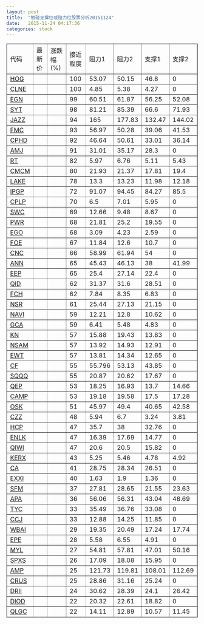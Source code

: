 ```yaml
---
layout: post
title:  "触碰支撑位或阻力位股票分析20151124"
date:   2015-11-24 04:17:36
categories: stock
---
```

<script type="text/javascript">
var stockList = []
stockList.push('gb_hog');
stockList.push('gb_clne');
stockList.push('gb_egn');
stockList.push('gb_syt');
stockList.push('gb_jazz');
stockList.push('gb_fmc');
stockList.push('gb_cphd');
stockList.push('gb_amj');
stockList.push('gb_rt');
stockList.push('gb_cmcm');
stockList.push('gb_lake');
stockList.push('gb_ipgp');
stockList.push('gb_cplp');
stockList.push('gb_swc');
stockList.push('gb_pwr');
stockList.push('gb_ego');
stockList.push('gb_foe');
stockList.push('gb_cnc');
stockList.push('gb_ann');
stockList.push('gb_eep');
stockList.push('gb_qid');
stockList.push('gb_fch');
stockList.push('gb_nsr');
stockList.push('gb_navi');
stockList.push('gb_gca');
stockList.push('gb_kn');
stockList.push('gb_nsam');
stockList.push('gb_ewt');
stockList.push('gb_cf');
stockList.push('gb_sqqq');
stockList.push('gb_qep');
stockList.push('gb_camp');
stockList.push('gb_osk');
stockList.push('gb_czz');
stockList.push('gb_hcp');
stockList.push('gb_enlk');
stockList.push('gb_qiwi');
stockList.push('gb_kerx');
stockList.push('gb_ca');
stockList.push('gb_exxi');
stockList.push('gb_sfm');
stockList.push('gb_apa');
stockList.push('gb_tyc');
stockList.push('gb_ccj');
stockList.push('gb_wbai');
stockList.push('gb_epe');
stockList.push('gb_myl');
stockList.push('gb_spxs');
stockList.push('gb_amp');
stockList.push('gb_crus');
stockList.push('gb_drii');
stockList.push('gb_diod');
stockList.push('gb_qlgc');
</script>
<table border="1">
 <tr>
 <td>代码</td>
 <td>最新价</td>
 <td>涨跌幅(%)</td>
 <td>接近程度</td>
 <td>阻力1</td>
 <td>阻力2</td>
 <td>支撑1</td>
 <td>支撑2</td>
</tr>
  <tr id="hog" class="red">
  <td><a href="http://stock.finance.sina.com.cn/usstock/quotes/HOG.html" target="_blank">HOG</a></td><td></td><td></td><td>100</td><td>53.07</td><td>50.15</td><td>46.8</td><td>0</td></tr>
  <tr id="clne" class="red">
  <td><a href="http://stock.finance.sina.com.cn/usstock/quotes/CLNE.html" target="_blank">CLNE</a></td><td></td><td></td><td>100</td><td>4.85</td><td>5.38</td><td>4.27</td><td>0</td></tr>
  <tr id="egn" class="green">
  <td><a href="http://stock.finance.sina.com.cn/usstock/quotes/EGN.html" target="_blank">EGN</a></td><td></td><td></td><td>99</td><td>60.51</td><td>61.87</td><td>56.25</td><td>52.08</td></tr>
  <tr id="syt" class="green">
  <td><a href="http://stock.finance.sina.com.cn/usstock/quotes/SYT.html" target="_blank">SYT</a></td><td></td><td></td><td>98</td><td>81.21</td><td>85.39</td><td>66.6</td><td>71.93</td></tr>
  <tr id="jazz" class="green">
  <td><a href="http://stock.finance.sina.com.cn/usstock/quotes/JAZZ.html" target="_blank">JAZZ</a></td><td></td><td></td><td>94</td><td>165</td><td>177.83</td><td>132.47</td><td>144.02</td></tr>
  <tr id="fmc" class="green">
  <td><a href="http://stock.finance.sina.com.cn/usstock/quotes/FMC.html" target="_blank">FMC</a></td><td></td><td></td><td>93</td><td>56.97</td><td>50.28</td><td>39.06</td><td>41.53</td></tr>
  <tr id="cphd" class="green">
  <td><a href="http://stock.finance.sina.com.cn/usstock/quotes/CPHD.html" target="_blank">CPHD</a></td><td></td><td></td><td>92</td><td>46.64</td><td>50.61</td><td>33.01</td><td>36.14</td></tr>
  <tr id="amj" class="red">
  <td><a href="http://stock.finance.sina.com.cn/usstock/quotes/AMJ.html" target="_blank">AMJ</a></td><td></td><td></td><td>91</td><td>31.01</td><td>35.17</td><td>28.3</td><td>0</td></tr>
  <tr id="rt" class="green">
  <td><a href="http://stock.finance.sina.com.cn/usstock/quotes/RT.html" target="_blank">RT</a></td><td></td><td></td><td>82</td><td>5.97</td><td>6.76</td><td>5.11</td><td>5.43</td></tr>
  <tr id="cmcm" class="green">
  <td><a href="http://stock.finance.sina.com.cn/usstock/quotes/CMCM.html" target="_blank">CMCM</a></td><td></td><td></td><td>80</td><td>21.93</td><td>21.37</td><td>17.81</td><td>19.4</td></tr>
  <tr id="lake" class="red">
  <td><a href="http://stock.finance.sina.com.cn/usstock/quotes/LAKE.html" target="_blank">LAKE</a></td><td></td><td></td><td>78</td><td>13.3</td><td>13.23</td><td>11.98</td><td>12.18</td></tr>
  <tr id="ipgp" class="red">
  <td><a href="http://stock.finance.sina.com.cn/usstock/quotes/IPGP.html" target="_blank">IPGP</a></td><td></td><td></td><td>72</td><td>91.07</td><td>94.45</td><td>84.27</td><td>85.5</td></tr>
  <tr id="cplp" class="red">
  <td><a href="http://stock.finance.sina.com.cn/usstock/quotes/CPLP.html" target="_blank">CPLP</a></td><td></td><td></td><td>70</td><td>6.5</td><td>7.01</td><td>5.95</td><td>0</td></tr>
  <tr id="swc" class="red">
  <td><a href="http://stock.finance.sina.com.cn/usstock/quotes/SWC.html" target="_blank">SWC</a></td><td></td><td></td><td>69</td><td>12.66</td><td>9.48</td><td>8.67</td><td>0</td></tr>
  <tr id="pwr" class="red">
  <td><a href="http://stock.finance.sina.com.cn/usstock/quotes/PWR.html" target="_blank">PWR</a></td><td></td><td></td><td>68</td><td>21.81</td><td>25.2</td><td>19.55</td><td>0</td></tr>
  <tr id="ego" class="red">
  <td><a href="http://stock.finance.sina.com.cn/usstock/quotes/EGO.html" target="_blank">EGO</a></td><td></td><td></td><td>68</td><td>3.09</td><td>4.23</td><td>2.59</td><td>0</td></tr>
  <tr id="foe" class="red">
  <td><a href="http://stock.finance.sina.com.cn/usstock/quotes/FOE.html" target="_blank">FOE</a></td><td></td><td></td><td>67</td><td>11.84</td><td>12.6</td><td>10.7</td><td>0</td></tr>
  <tr id="cnc" class="red">
  <td><a href="http://stock.finance.sina.com.cn/usstock/quotes/CNC.html" target="_blank">CNC</a></td><td></td><td></td><td>66</td><td>58.99</td><td>61.94</td><td>54</td><td>0</td></tr>
  <tr id="ann" class="red">
  <td><a href="http://stock.finance.sina.com.cn/usstock/quotes/ANN.html" target="_blank">ANN</a></td><td></td><td></td><td>65</td><td>45.43</td><td>46.13</td><td>38</td><td>41.99</td></tr>
  <tr id="eep" class="red">
  <td><a href="http://stock.finance.sina.com.cn/usstock/quotes/EEP.html" target="_blank">EEP</a></td><td></td><td></td><td>65</td><td>25.4</td><td>27.14</td><td>22.4</td><td>0</td></tr>
  <tr id="qid" class="green">
  <td><a href="http://stock.finance.sina.com.cn/usstock/quotes/QID.html" target="_blank">QID</a></td><td></td><td></td><td>62</td><td>31.37</td><td>31.6</td><td>28.51</td><td>0</td></tr>
  <tr id="fch" class="green">
  <td><a href="http://stock.finance.sina.com.cn/usstock/quotes/FCH.html" target="_blank">FCH</a></td><td></td><td></td><td>62</td><td>7.84</td><td>8.35</td><td>6.83</td><td>0</td></tr>
  <tr id="nsr" class="red">
  <td><a href="http://stock.finance.sina.com.cn/usstock/quotes/NSR.html" target="_blank">NSR</a></td><td></td><td></td><td>61</td><td>25.44</td><td>27.13</td><td>21.15</td><td>0</td></tr>
  <tr id="navi" class="red">
  <td><a href="http://stock.finance.sina.com.cn/usstock/quotes/NAVI.html" target="_blank">NAVI</a></td><td></td><td></td><td>59</td><td>12.21</td><td>12.8</td><td>10.62</td><td>0</td></tr>
  <tr id="gca" class="green">
  <td><a href="http://stock.finance.sina.com.cn/usstock/quotes/GCA.html" target="_blank">GCA</a></td><td></td><td></td><td>59</td><td>6.41</td><td>5.48</td><td>4.83</td><td>0</td></tr>
  <tr id="kn" class="red">
  <td><a href="http://stock.finance.sina.com.cn/usstock/quotes/KN.html" target="_blank">KN</a></td><td></td><td></td><td>57</td><td>15.88</td><td>19.43</td><td>13.83</td><td>0</td></tr>
  <tr id="nsam" class="red">
  <td><a href="http://stock.finance.sina.com.cn/usstock/quotes/NSAM.html" target="_blank">NSAM</a></td><td></td><td></td><td>57</td><td>13.92</td><td>14.93</td><td>12.91</td><td>0</td></tr>
  <tr id="ewt" class="red">
  <td><a href="http://stock.finance.sina.com.cn/usstock/quotes/EWT.html" target="_blank">EWT</a></td><td></td><td></td><td>57</td><td>13.81</td><td>14.34</td><td>12.65</td><td>0</td></tr>
  <tr id="cf" class="green">
  <td><a href="http://stock.finance.sina.com.cn/usstock/quotes/CF.html" target="_blank">CF</a></td><td></td><td></td><td>55</td><td>55.796</td><td>53.13</td><td>43.85</td><td>0</td></tr>
  <tr id="sqqq" class="green">
  <td><a href="http://stock.finance.sina.com.cn/usstock/quotes/SQQQ.html" target="_blank">SQQQ</a></td><td></td><td></td><td>55</td><td>20.87</td><td>20.62</td><td>17.67</td><td>0</td></tr>
  <tr id="qep" class="green">
  <td><a href="http://stock.finance.sina.com.cn/usstock/quotes/QEP.html" target="_blank">QEP</a></td><td></td><td></td><td>53</td><td>18.25</td><td>16.93</td><td>13.7</td><td>14.66</td></tr>
  <tr id="camp" class="red">
  <td><a href="http://stock.finance.sina.com.cn/usstock/quotes/CAMP.html" target="_blank">CAMP</a></td><td></td><td></td><td>53</td><td>19.18</td><td>19.58</td><td>17.5</td><td>17.28</td></tr>
  <tr id="osk" class="green">
  <td><a href="http://stock.finance.sina.com.cn/usstock/quotes/OSK.html" target="_blank">OSK</a></td><td></td><td></td><td>51</td><td>45.97</td><td>49.4</td><td>40.65</td><td>42.58</td></tr>
  <tr id="czz" class="green">
  <td><a href="http://stock.finance.sina.com.cn/usstock/quotes/CZZ.html" target="_blank">CZZ</a></td><td></td><td></td><td>48</td><td>5.94</td><td>6.7</td><td>3.24</td><td>3.81</td></tr>
  <tr id="hcp" class="red">
  <td><a href="http://stock.finance.sina.com.cn/usstock/quotes/HCP.html" target="_blank">HCP</a></td><td></td><td></td><td>47</td><td>35.7</td><td>38</td><td>32.76</td><td>0</td></tr>
  <tr id="enlk" class="green">
  <td><a href="http://stock.finance.sina.com.cn/usstock/quotes/ENLK.html" target="_blank">ENLK</a></td><td></td><td></td><td>47</td><td>16.39</td><td>17.69</td><td>14.77</td><td>0</td></tr>
  <tr id="qiwi" class="red">
  <td><a href="http://stock.finance.sina.com.cn/usstock/quotes/QIWI.html" target="_blank">QIWI</a></td><td></td><td></td><td>47</td><td>20.6</td><td>20.5</td><td>15.82</td><td>0</td></tr>
  <tr id="kerx" class="red">
  <td><a href="http://stock.finance.sina.com.cn/usstock/quotes/KERX.html" target="_blank">KERX</a></td><td></td><td></td><td>43</td><td>5.25</td><td>5.46</td><td>4.78</td><td>4.92</td></tr>
  <tr id="ca" class="red">
  <td><a href="http://stock.finance.sina.com.cn/usstock/quotes/CA.html" target="_blank">CA</a></td><td></td><td></td><td>41</td><td>28.75</td><td>28.34</td><td>26.51</td><td>0</td></tr>
  <tr id="exxi" class="red">
  <td><a href="http://stock.finance.sina.com.cn/usstock/quotes/EXXI.html" target="_blank">EXXI</a></td><td></td><td></td><td>40</td><td>1.63</td><td>1.9</td><td>1.36</td><td>0</td></tr>
  <tr id="sfm" class="green">
  <td><a href="http://stock.finance.sina.com.cn/usstock/quotes/SFM.html" target="_blank">SFM</a></td><td></td><td></td><td>37</td><td>27.81</td><td>28.65</td><td>21.55</td><td>23.63</td></tr>
  <tr id="apa" class="green">
  <td><a href="http://stock.finance.sina.com.cn/usstock/quotes/APA.html" target="_blank">APA</a></td><td></td><td></td><td>36</td><td>56.06</td><td>56.31</td><td>43.04</td><td>48.69</td></tr>
  <tr id="tyc" class="red">
  <td><a href="http://stock.finance.sina.com.cn/usstock/quotes/TYC.html" target="_blank">TYC</a></td><td></td><td></td><td>33</td><td>35.49</td><td>36.76</td><td>33.08</td><td>0</td></tr>
  <tr id="ccj" class="green">
  <td><a href="http://stock.finance.sina.com.cn/usstock/quotes/CCJ.html" target="_blank">CCJ</a></td><td></td><td></td><td>33</td><td>12.88</td><td>14.25</td><td>11.85</td><td>0</td></tr>
  <tr id="wbai" class="red">
  <td><a href="http://stock.finance.sina.com.cn/usstock/quotes/WBAI.html" target="_blank">WBAI</a></td><td></td><td></td><td>29</td><td>19.35</td><td>20.49</td><td>17.24</td><td>17.74</td></tr>
  <tr id="epe" class="red">
  <td><a href="http://stock.finance.sina.com.cn/usstock/quotes/EPE.html" target="_blank">EPE</a></td><td></td><td></td><td>28</td><td>5.58</td><td>6.55</td><td>4.91</td><td>0</td></tr>
  <tr id="myl" class="green">
  <td><a href="http://stock.finance.sina.com.cn/usstock/quotes/MYL.html" target="_blank">MYL</a></td><td></td><td></td><td>27</td><td>54.81</td><td>57.81</td><td>47.01</td><td>50.16</td></tr>
  <tr id="spxs" class="green">
  <td><a href="http://stock.finance.sina.com.cn/usstock/quotes/SPXS.html" target="_blank">SPXS</a></td><td></td><td></td><td>26</td><td>17.09</td><td>18.08</td><td>15.95</td><td>0</td></tr>
  <tr id="amp" class="green">
  <td><a href="http://stock.finance.sina.com.cn/usstock/quotes/AMP.html" target="_blank">AMP</a></td><td></td><td></td><td>25</td><td>121.73</td><td>119.81</td><td>108.01</td><td>112.69</td></tr>
  <tr id="crus" class="green">
  <td><a href="http://stock.finance.sina.com.cn/usstock/quotes/CRUS.html" target="_blank">CRUS</a></td><td></td><td></td><td>25</td><td>28.86</td><td>31.16</td><td>25.24</td><td>0</td></tr>
  <tr id="drii" class="green">
  <td><a href="http://stock.finance.sina.com.cn/usstock/quotes/DRII.html" target="_blank">DRII</a></td><td></td><td></td><td>24</td><td>30.62</td><td>28.39</td><td>24.1</td><td>26.42</td></tr>
  <tr id="diod" class="green">
  <td><a href="http://stock.finance.sina.com.cn/usstock/quotes/DIOD.html" target="_blank">DIOD</a></td><td></td><td></td><td>22</td><td>20.32</td><td>22.61</td><td>18.82</td><td>0</td></tr>
  <tr id="qlgc" class="red">
  <td><a href="http://stock.finance.sina.com.cn/usstock/quotes/QLGC.html" target="_blank">QLGC</a></td><td></td><td></td><td>22</td><td>14.11</td><td>12.89</td><td>10.57</td><td>11.45</td></tr>
</table>
